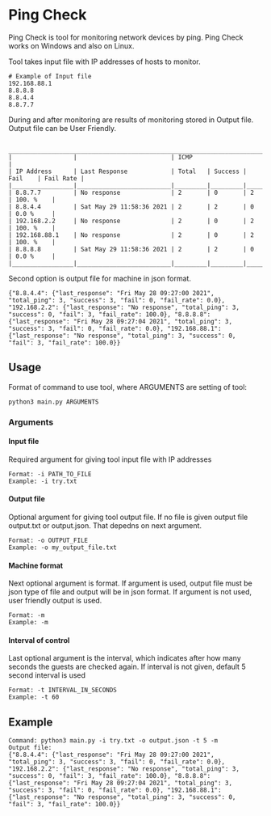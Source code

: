 # Ping Check
 Ping Check is tool for monitoring network devices by ping. Ping Check works on Windows and also on Linux.

 Tool takes input file with IP addresses of hosts to monitor.
 ``` 
 # Example of Input file
 192.168.88.1
 8.8.8.8
 8.8.4.4
 8.8.7.7
 ```

During and after monitoring are results of monitoring stored in Output file. Output file can be User Friendly.
```
 _______________________________________________________________________________________
|                 |                          | ICMP                                    |
| IP Address      | Last Response            | Total   | Success | Fail    | Fail Rate |
|_________________|__________________________|_________|_________|_________|___________|
| 8.8.7.7         | No response              | 2       | 0       | 2       | 100. %    |
| 8.8.4.4         | Sat May 29 11:58:36 2021 | 2       | 2       | 0       | 0.0 %     |
| 192.168.2.2     | No response              | 2       | 0       | 2       | 100. %    |
| 192.168.88.1    | No response              | 2       | 0       | 2       | 100. %    |
| 8.8.8.8         | Sat May 29 11:58:36 2021 | 2       | 2       | 0       | 0.0 %     |
|_________________|__________________________|_________|_________|_________|___________|
```
Second option is output file for machine in json format.
```
{"8.8.4.4": {"last_response": "Fri May 28 09:27:00 2021", "total_ping": 3, "success": 3, "fail": 0, "fail_rate": 0.0}, "192.168.2.2": {"last_response": "No response", "total_ping": 3, "success": 0, "fail": 3, "fail_rate": 100.0}, "8.8.8.8": {"last_response": "Fri May 28 09:27:04 2021", "total_ping": 3, "success": 3, "fail": 0, "fail_rate": 0.0}, "192.168.88.1": {"last_response": "No response", "total_ping": 3, "success": 0, "fail": 3, "fail_rate": 100.0}}
```
## Usage
Format of command to use tool, where ARGUMENTS are setting of tool:
```
python3 main.py ARGUMENTS
```
### Arguments
#### Input file
Required argument for giving tool input file with IP addresses
```
Format: -i PATH_TO_FILE
Example: -i try.txt
```
#### Output file
Optional argument for giving tool output file. If no file is given output file output.txt or output.json. That depedns on next argument.
```
Format: -o OUTPUT_FILE
Example: -o my_output_file.txt
```
#### Machine format
Next optional argument is format. If argument is used, output file must be json type of file and output will be in json format. If argument is not used, user friendly output is used.
```
Format: -m
Example: -m
```
#### Interval of control
Last optional argument is the interval, which indicates after how many seconds the guests are checked again. If interval is not given, default 5 second interval is used
```
Format: -t INTERVAL_IN_SECONDS
Example: -t 60
```
## Example
```
Command: python3 main.py -i try.txt -o output.json -t 5 -m
Output file:
{"8.8.4.4": {"last_response": "Fri May 28 09:27:00 2021", "total_ping": 3, "success": 3, "fail": 0, "fail_rate": 0.0}, "192.168.2.2": {"last_response": "No response", "total_ping": 3, "success": 0, "fail": 3, "fail_rate": 100.0}, "8.8.8.8": {"last_response": "Fri May 28 09:27:04 2021", "total_ping": 3, "success": 3, "fail": 0, "fail_rate": 0.0}, "192.168.88.1": {"last_response": "No response", "total_ping": 3, "success": 0, "fail": 3, "fail_rate": 100.0}}
```